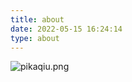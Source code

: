```yaml
---
title: about
date: 2022-05-15 16:24:14
type: about
---
```

![pikaqiu.png](/themes/butterfly/image/hello.jpg)
